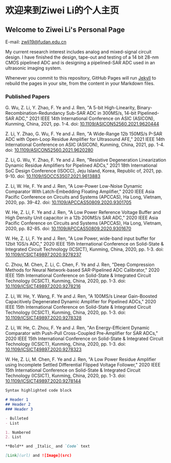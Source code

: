 # 欢迎来到Ziwei Li的个人主页
## Welcome to Ziwei Li's Personal Page
E-mail: zwli19@fudan.edu.cn

My current research interest includes analog and mixed-signal circuit design. I have finished the design, tape-out and testing of a 14 bit 28-nm CMOS pipelined ADC and is designing a pipelined-SAR ADC used in an ultrasonic imaging system.

Whenever you commit to this repository, GitHub Pages will run [Jekyll](https://jekyllrb.com/) to rebuild the pages in your site, from the content in your Markdown files.

### Published Papers
G. Wu, Z. Li, Y. Zhao, F. Ye and J. Ren, "A 5-bit High-Linearity, Binary-Recombination-Redundancy Sub-SAR ADC in 300MS/s, 14-bit Pipelined-SAR ADC," 2021 IEEE 14th International Conference on ASIC (ASICON), Kunming, China, 2021, pp. 1-4.
doi: [10.1109/ASICON52560.2021.9620444](http://ieeexplore.ieee.org/stamp/stamp.jsp?tp=&arnumber=9620444&isnumber=9620199)

Z. Li, Y. Zhao, G. Wu, F. Ye and J. Ren, "A Wide-Range 12b 150MS/s P-SAR ADC with Open-Loop Residue Amplifier for Ultrasound AFE," 2021 IEEE 14th International Conference on ASIC (ASICON), Kunming, China, 2021, pp. 1-4.
doi: [10.1109/ASICON52560.2021.9620280](http://ieeexplore.ieee.org/stamp/stamp.jsp?tp=&arnumber=9620280&isnumber=9620199)

Z. Li, G. Wu, Y. Zhao, F. Ye and J. Ren, "Resistive Degeneration Linearization Dynamic Residue Amplifiers for Pipelined ADCs," 2021 18th International SoC Design Conference (ISOCC), Jeju Island, Korea, Republic of, 2021, pp. 9-10.
doi: [10.1109/ISOCC53507.2021.9613883](http://ieeexplore.ieee.org/stamp/stamp.jsp?tp=&arnumber=9613883&isnumber=9613845)

Z. Li, W. He, F. Ye and J. Ren, "A Low-Power Low-Noise Dynamic Comparator With Latch-Embedding Floating Amplifier," 2020 IEEE Asia Pacific Conference on Circuits and Systems (APCCAS), Ha Long, Vietnam, 2020, pp. 39-42.
doi: [10.1109/APCCAS50809.2020.9301705](http://ieeexplore.ieee.org/stamp/stamp.jsp?tp=&arnumber=9301705&isnumber=9301643)

W. He, Z. Li, F. Ye and J. Ren, "A Low Power Reference Voltage Buffer and High Density Unit capacitor in a 12b 200MS/s SAR ADC," 2020 IEEE Asia Pacific Conference on Circuits and Systems (APCCAS), Ha Long, Vietnam, 2020, pp. 82-85.
doi: [10.1109/APCCAS50809.2020.9301670](http://ieeexplore.ieee.org/stamp/stamp.jsp?tp=&arnumber=9301670&isnumber=9301643)

W. He, Z. Li, F. Ye and J. Ren, "A Low Power, wide-band input buffer for 12bit 1GS/s ADC," 2020 IEEE 15th International Conference on Solid-State & Integrated Circuit Technology (ICSICT), Kunming, China, 2020, pp. 1-3.
doi: [10.1109/ICSICT49897.2020.9278237](http://ieeexplore.ieee.org/stamp/stamp.jsp?tp=&arnumber=9278237&isnumber=9278011)

C. Zhou, M. Chen, Z. Li, C. Chen, F. Ye and J. Ren, "Deep Compression Methods for Neural Network-based SAR-Pipelined ADC Calibrator," 2020 IEEE 15th International Conference on Solid-State & Integrated Circuit Technology (ICSICT), Kunming, China, 2020, pp. 1-3.
doi: [10.1109/ICSICT49897.2020.9278216](http://ieeexplore.ieee.org/stamp/stamp.jsp?tp=&arnumber=9278216&isnumber=9278011)

Z. Li, W. He, Y. Wang, F. Ye and J. Ren, "A 100MS/s Linear Gain-Boosted Capacitively Degenerated Dynamic Amplifier for Pipelined ADCs," 2020 IEEE 15th International Conference on Solid-State & Integrated Circuit Technology (ICSICT), Kunming, China, 2020, pp. 1-3.
doi: [10.1109/ICSICT49897.2020.9278328](http://ieeexplore.ieee.org/stamp/stamp.jsp?tp=&arnumber=9278328&isnumber=9278011)

Z. Li, W. He, C. Zhou, F. Ye and J. Ren, "An Energy-Efficient Dynamic Comparator with Push-Pull Cross-Coupled Pre-Amplifier for SAR ADCs," 2020 IEEE 15th International Conference on Solid-State & Integrated Circuit Technology (ICSICT), Kunming, China, 2020, pp. 1-3.
doi: [10.1109/ICSICT49897.2020.9278323](http://ieeexplore.ieee.org/stamp/stamp.jsp?tp=&arnumber=9278323&isnumber=9278011)

W. He, Z. Li, M. Chen, F. Ye and J. Ren, "A Low Power Residue Amplifier using Incomplete Settled Differential Flipped Voltage Follower," 2020 IEEE 15th International Conference on Solid-State & Integrated Circuit Technology (ICSICT), Kunming, China, 2020, pp. 1-3.
doi: [10.1109/ICSICT49897.2020.9278144](http://ieeexplore.ieee.org/stamp/stamp.jsp?tp=&arnumber=9278144&isnumber=9278011)



```markdown
Syntax highlighted code block

# Header 1
## Header 2
### Header 3

- Bulleted
- List

1. Numbered
2. List

**Bold** and _Italic_ and `Code` text

[Link](url) and ![Image](src)
```
